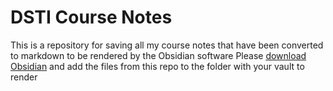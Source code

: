# DSTI Course Notes
This is a repository for saving all my course notes that have been converted to markdown to be rendered by the Obsidian software
Please [download Obsidian]([url](https://obsidian.md/download)) and add the files from this repo to the folder with your vault to render
